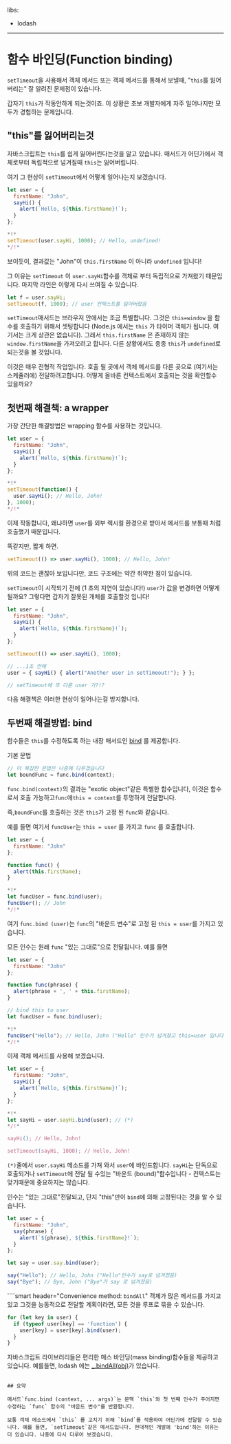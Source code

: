 libs:
  - lodash

---

# 함수 바인딩(Function binding)

`setTimeout`을 사용해서 객체 메서드 또는 객체 메서드를 통해서 보낼때, "`this`를 잃어버리는" 잘 알려진 문제점이 있습니다.

갑자기 `this`가 작동안하게 되는것이죠. 이 상황은 초보 개발자에게 자주 일어나지만 모두가 경험하는 문제입니다.

## "this"를 잃어버리는것

자바스크립트는 `this`를 쉽게 잃어버린다는것을 알고 있습니다. 매서드가 어딘가에서 객체로부터 독립적으로 넘겨질때 `this`는 잃어버립니다.

여기 그 현상이 `setTimeout`에서 어떻게 일어나는지 보겠습니다.

```js run
let user = {
  firstName: "John",
  sayHi() {
    alert(`Hello, ${this.firstName}!`);
  }
};

*!*
setTimeout(user.sayHi, 1000); // Hello, undefined!
*/!*
```

보이듯이, 결과값는 "John"이 `this.firstName` 이 아니라 `undefined` 입니다!

그 이유는 `setTimeout` 이 `user.sayHi`함수를 객체로 부터 독립적으로 가져왔기 때문입니다. 마지막 라인은 이렇게 다시 쓰여질 수 있습니다.

```js
let f = user.sayHi;
setTimeout(f, 1000); // user 컨텍스트를 잃어버렸음
```

`setTimeout`매서드는 브라우저 안에서는 조금 특별합니다. 그것은 `this=window` 을 함수를 호출하기 위해서 셋팅합니다 (Node.js 에서는 `this` 가 타이머 객체가 됩니다. 여기서는 크게 상관은 없습니다). 그래서 `this.firstName` 은 존재하지 않는 `window.firstName`을 가져오려고 합니다. 다른 상황에서도 종종 `this`가 `undefined`로 되는것을 볼 것입니다.

이것은 매우 전형적 작업입니다. 호출 될 곳에서 객체 메서드를 다른 곳으로 (여기서는 스케쥴러에) 전달하려고합니다. 어떻게 올바른 컨텍스트에서 호출되는 것을 확인할수 있을까요?

## 첫번째 해결책: a wrapper

가장 간단한 해결방법은 wrapping 함수를 사용하는 것입니다.

```js run
let user = {
  firstName: "John",
  sayHi() {
    alert(`Hello, ${this.firstName}!`);
  }
};

*!*
setTimeout(function() {
  user.sayHi(); // Hello, John!
}, 1000);
*/!*
```

이제 작동합니다, 왜냐하면 `user`를 외부 렉시컬 환경으로 받아서 메서드를 보통때 처럼 호출했기 때문입니다.

똑같지만, 짧게 하면.

```js
setTimeout(() => user.sayHi(), 1000); // Hello, John!
```

위의 코드는 괜찮아 보입니다만, 코드 구조에는 약간 취약한 점이 있습니다.

`setTimeout`이 시작되기 전에 (1 초의 지연이 있습니다!) `user`가 값을 변경하면 어떻게 될까요? 그렇다면 갑자기 잘못된 개체를 호출할것 입니다!


```js run
let user = {
  firstName: "John",
  sayHi() {
    alert(`Hello, ${this.firstName}!`);
  }
};

setTimeout(() => user.sayHi(), 1000);

// ...1초 안에
user = { sayHi() { alert("Another user in setTimeout!"); } };

// setTimeout에 또 다른 user 가?!?
```

다음 해결책은 이러한 현상이 일어나는걸 방지합니다.

## 두번째 해결방법: bind

함수들은 `this`를 수정하도록 하는 내장 매서드인 [bind](mdn:js/Function/bind) 를 제공합니다.

기본 문법

```js
// 더 복잡한 문법은 나중에 다루겠습니다
let boundFunc = func.bind(context);
````

`func.bind(context)`의 결과는 "exotic object"같은 특별한 함수입니다, 이것은 함수로서 호출 가능하고`func`에`this = context`를 투명하게 전달합니다.

즉,`boundFunc`를 호출하는 것은 `this`가 고정 된 `func`와 같습니다.

예를 들면 여기서 `funcUser`는 `this = user` 를 가지고 `func` 를 호출합니다.

```js run  
let user = {
  firstName: "John"
};

function func() {
  alert(this.firstName);
}

*!*
let funcUser = func.bind(user);
funcUser(); // John  
*/!*
```

여기 `func.bind (user)`는 `func`의 "바운드 변수"로 고정 된 `this = user`를 가지고 있습니다.

모든 인수는 원래 `func` "있는 그대로"으로 전달됩니다. 예를 들면

```js run  
let user = {
  firstName: "John"
};

function func(phrase) {
  alert(phrase + ', ' + this.firstName);
}

// bind this to user
let funcUser = func.bind(user);

*!*
funcUser("Hello"); // Hello, John ("Hello" 인수가 넘겨졌고 this=user 입니다)
*/!*
```

이제 객체 메서드를 사용해 보겠습니다.


```js run
let user = {
  firstName: "John",
  sayHi() {
    alert(`Hello, ${this.firstName}!`);
  }
};

*!*
let sayHi = user.sayHi.bind(user); // (*)
*/!*

sayHi(); // Hello, John!

setTimeout(sayHi, 1000); // Hello, John!
```

`(*)`줄에서 `user.sayHi` 메소드를 가져 와서 `user`에 바인드합니다. `sayHi`는 단독으로 호출되거나 `setTimeout`에 전달 될 수있는 "바운드 (bound)"함수입니다 - 컨텍스트는 맞기때문에 중요하지는 않습니다.

인수는 "있는 그대로"전달되고, 단지 "this"만이 `bind`에 의해 고정된다는 것을 알 수 있습니다.

```js run
let user = {
  firstName: "John",
  say(phrase) {
    alert(`${phrase}, ${this.firstName}!`);
  }
};

let say = user.say.bind(user);

say("Hello"); // Hello, John ("Hello"인수가 say로 넘겨졌음)
say("Bye"); // Bye, John ("Bye"가 say 로 넘겨졌음)
```

````smart header="Convenience method: `bindAll`"
객체가 많은 메서드를 가지고 있고 그것을 능동적으로 전달할 계획이라면, 모든 것을 루프로 묶을 수 있습니다.

```js
for (let key in user) {
  if (typeof user[key] == 'function') {
    user[key] = user[key].bind(user);
  }
}
```

자바스크립트 라이브러리들은 편리한 매스 바인딩(mass binding)함수들을 제공하고 있습니다. 예를들면, lodash 에는 [_.bindAll(obj)](http://lodash.com/docs#bindAll)가 있습니다.
````

## 요약

메서드`func.bind (context, ... args)`는 문맥 `this`와 첫 번째 인수가 주어지면 수정하는 `func` 함수의 "바운드 변수"를 반환합니다.

보통 객체 메소드에서 `this` 를 고치기 위해 `bind`를 적용하여 어딘가에 전달할 수 있습니다. 예를 들면, `setTimeout`같은 메서드입니다. 현대적인 개발에 'bind'하는 이유는 더 있습니다. 나중에 다시 다루어 보겠습니다.